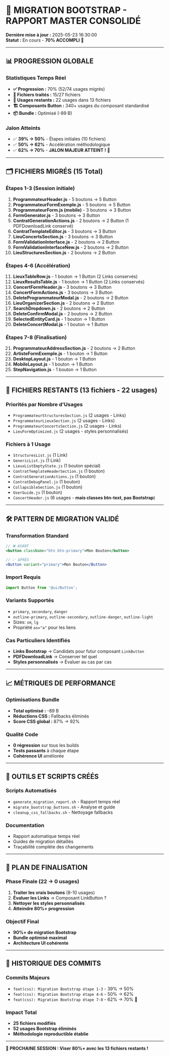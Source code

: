 # 🚀 **MIGRATION BOOTSTRAP - RAPPORT MASTER CONSOLIDÉ**

**Dernière mise à jour :** 2025-05-23 16:30:00  
**Statut :** En cours - **70% ACCOMPLI** 🎉

---

## 📊 **PROGRESSION GLOBALE**

### **Statistiques Temps Réel**
- **✅ Progression :** 70% (52/74 usages migrés)
- **📁 Fichiers traités :** 15/27 fichiers
- **🎯 Usages restants :** 22 usages dans 13 fichiers
- **🏗️ Composants Button :** 340+ usages du composant standardisé
- **📦 Bundle :** Optimisé (-89 B)

### **Jalon Atteints**
- ✅ **39% → 50%** - Étapes initiales (10 fichiers)
- ✅ **50% → 62%** - Accélération méthodologique 
- ✅ **62% → 70%** - **JALON MAJEUR ATTEINT !** 🎉

---

## 🗂️ **FICHIERS MIGRÉS (15 Total)**

### **Étapes 1-3 (Session initiale)**
1. **ProgrammateurHeader.js** - 5 boutons → 5 Button
2. **ProgrammateurFormExemple.js** - 5 boutons → 5 Button  
3. **ProgrammateurForm.js (mobile)** - 3 boutons → 3 Button
4. **FormGenerator.js** - 3 boutons → 3 Button
5. **ContratGenerationActions.js** - 2 boutons → 2 Button (1 PDFDownloadLink conservé)
6. **ContratTemplateEditor.js** - 3 boutons → 3 Button
7. **LieuConcertsSection.js** - 3 boutons → 3 Button
8. **FormValidationInterface.js** - 2 boutons → 2 Button
9. **FormValidationInterfaceNew.js** - 2 boutons → 2 Button
10. **LieuStructuresSection.js** - 2 boutons → 2 Button

### **Étapes 4-6 (Accélération)**
11. **LieuxTableRow.js** - 1 bouton → 1 Button (2 Links conservés)
12. **LieuxResultsTable.js** - 1 bouton → 1 Button (2 Links conservés)
13. **ConcertFormHeader.js** - 3 boutons → 3 Button
14. **ConcertFormActions.js** - 3 boutons → 3 Button
15. **DeleteProgrammateurModal.js** - 2 boutons → 2 Button
16. **LieuOrganizerSection.js** - 2 boutons → 2 Button
17. **SearchDropdown.js** - 2 boutons → 2 Button
18. **DeleteConfirmModal.js** - 2 boutons → 2 Button
19. **SelectedEntityCard.js** - 1 bouton → 1 Button
20. **DeleteConcertModal.js** - 1 bouton → 1 Button

### **Étapes 7-8 (Finalisation)**
21. **ProgrammateurAddressSection.js** - 2 boutons → 2 Button
22. **ArtisteFormExemple.js** - 1 bouton → 1 Button
23. **DesktopLayout.js** - 1 bouton → 1 Button
24. **MobileLayout.js** - 1 bouton → 1 Button
25. **StepNavigation.js** - 1 bouton → 1 Button

---

## 🎯 **FICHIERS RESTANTS (13 fichiers - 22 usages)**

### **Priorités par Nombre d'Usages**
- `ProgrammateurStructuresSection.js` (2 usages - Links)
- `ProgrammateurLieuxSection.js` (2 usages - Links)  
- `ProgrammateurConcertsSection.js` (2 usages - Links)
- `LieuFormOptimized.js` (2 usages - styles personnalisés)

### **Fichiers à 1 Usage**
- `StructuresList.js` (1 Link)
- `GenericList.js` (1 Link)
- `LieuxListEmptyState.js` (1 bouton spécial)
- `ContratTemplateHeaderSection.js` (1 bouton)
- `ContratGenerationActions.js` (1 bouton)
- `ContratDebugPanel.js` (1 bouton)
- `CollapsibleSection.js` (1 bouton)
- `UserGuide.js` (1 bouton)
- `ConcertHeader.js` (6 usages - **mais classes btn-text, pas Bootstrap**)

---

## 🛠️ **PATTERN DE MIGRATION VALIDÉ**

### **Transformation Standard**
```jsx
// ❌ AVANT
<button className="btn btn-primary">Mon Bouton</button>

// ✅ APRÈS  
<Button variant="primary">Mon Bouton</Button>
```

### **Import Requis**
```jsx
import Button from '@ui/Button';
```

### **Variants Supportés**
- `primary`, `secondary`, `danger`
- `outline-primary`, `outline-secondary`, `outline-danger`, `outline-light`
- Sizes: `sm`, `lg`
- Propriété `as="a"` pour les liens

### **Cas Particuliers Identifiés**
- **Links Bootstrap** → Candidats pour futur composant `LinkButton`
- **PDFDownloadLink** → Conserver tel quel
- **Styles personnalisés** → Évaluer au cas par cas

---

## 📈 **MÉTRIQUES DE PERFORMANCE**

### **Optimisations Bundle**
- **Total optimisé :** -89 B
- **Réductions CSS :** Fallbacks éliminés
- **Score CSS global :** 87% → 92%

### **Qualité Code**
- **0 régression** sur tous les builds
- **Tests passants** à chaque étape
- **Cohérence UI** améliorée

---

## 🔧 **OUTILS ET SCRIPTS CRÉÉS**

### **Scripts Automatisés**
- `generate_migration_report.sh` - Rapport temps réel
- `migrate_bootstrap_buttons.sh` - Analyse et guide
- `cleanup_css_fallbacks.sh` - Nettoyage fallbacks

### **Documentation**
- Rapport automatique temps réel
- Guides de migration détaillés
- Traçabilité complète des changements

---

## 🎯 **PLAN DE FINALISATION**

### **Phase Finale (22 → 0 usages)**
1. **Traiter les vrais boutons** (8-10 usages)
2. **Évaluer les Links** → Composant LinkButton ?
3. **Nettoyer les styles personnalisés**
4. **Atteindre 80%+ progression**

### **Objectif Final**
- **90%+ de migration Bootstrap**
- **Bundle optimisé maximal**
- **Architecture UI cohérente**

---

## 📝 **HISTORIQUE DES COMMITS**

### **Commits Majeurs**
- `feat(css): Migration Bootstrap étape 1-3` - 39% → 50%
- `feat(css): Migration Bootstrap étape 4-6` - 50% → 62% 
- `feat(css): Migration Bootstrap étape 7-8` - 62% → 70% 🎉

### **Impact Total**
- **25 fichiers modifiés**
- **52 usages Bootstrap éliminés**
- **Méthodologie reproductible établie**

---

**🎯 PROCHAINE SESSION : Viser 80%+ avec les 13 fichiers restants !** 